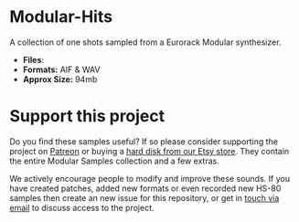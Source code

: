 # Modular-Hits

A collection of one shots sampled from a Eurorack Modular synthesizer.

 - **Files**: 
-  **Formats:** AIF & WAV
-   **Approx Size:** 94mb

# Support this project

Do you find these samples useful? If so please consider supporting the project on [Patreon](https://www.patreon.com/bePatron?u=3947038) or buying a [hard disk from our Etsy store](https://www.etsy.com/uk/shop/ModularSamplesDisks?ref=simple-shop-header-name&listing_id=757501884). They contain the entire Modular Samples collection and a few extras.

We actively encourage people to modify and improve these sounds. If you have created patches, added new formats or even recorded new HS-80 samples then create an new issue for this repository, or get in [touch via email](modularsamples@gmail.com) to discuss access to the project.


